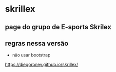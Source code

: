 # skrillex

## page do grupo de E-sports Skrilex

## regras nessa versão
- não usar bootstrap

https://diegoroney.github.io/skrillex/
